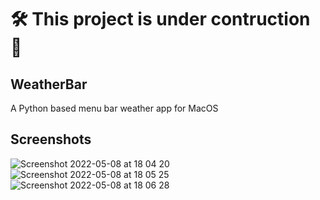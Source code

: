 # 🛠 This project is under contruction 👷 
## WeatherBar
A Python based menu bar weather app for MacOS

## Screenshots
![Screenshot 2022-05-08 at 18 04 20](https://user-images.githubusercontent.com/64978825/167309343-5b799d13-820f-4e73-8e2a-f22e8e2ad52e.png)
![Screenshot 2022-05-08 at 18 05 25](https://user-images.githubusercontent.com/64978825/167309344-87dd9d77-9026-417c-a562-245e61cfeefc.png)
![Screenshot 2022-05-08 at 18 06 28](https://user-images.githubusercontent.com/64978825/167309345-de0315c6-48b5-421c-a224-d5247b82ebef.png)

